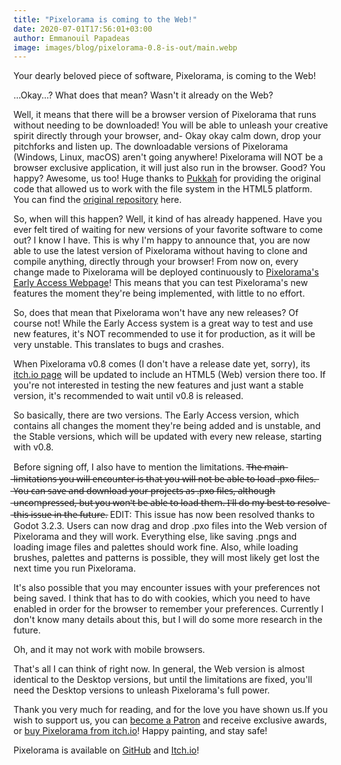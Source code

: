 ```yaml
---
title: "Pixelorama is coming to the Web!"
date: 2020-07-01T17:56:01+03:00
author: Emmanouil Papadeas
image: images/blog/pixelorama-0.8-is-out/main.webp
---
```

Your dearly beloved piece of software, Pixelorama, is coming to the Web!

...Okay...? What does that mean? Wasn't it already on the Web?

Well, it means that there will be a browser version of Pixelorama that runs without needing to be downloaded! You will be able to unleash your creative spirit directly through your browser, and- Okay okay calm down, drop your pitchforks and listen up. The downloadable versions of Pixelorama (Windows, Linux, macOS) aren't going anywhere! Pixelorama will NOT be a browser exclusive application, it will just also run in the browser. Good? You happy? Awesome, us too! Huge thanks to [Pukkah](https://github.com/Pukkah) for providing the original code that allowed us to work with the file system in the HTML5 platform. You can find the [original repository](https://github.com/Pukkah/HTML5-File-Exchange-for-Godot) here.

So, when will this happen? Well, it kind of has already happened. Have you ever felt tired of waiting for new versions of your favorite software to come out? I know I have. This is why I'm happy to announce that, you are now able to use the latest version of Pixelorama without having to clone and compile anything, directly through your browser! From now on, every change made to Pixelorama will be deployed continuously to [Pixelorama's Early Access Webpage](https://orama-interactive.github.io/Pixelorama/early_access/)! This means that you can test Pixelorama's new features the moment they're being implemented, with little to no effort.

So, does that mean that Pixelorama won't have any new releases? Of course not! While the Early Access system is a great way to test and use new features, it's NOT recommended to use it for production, as it will be very unstable. This translates to bugs and crashes.

When Pixelorama v0.8 comes (I don't have a release date yet, sorry), its [itch.io page](https://orama-interactive.itch.io/pixelorama) will be updated to include an HTML5 (Web) version there too. If you're not interested in testing the new features and just want a stable version, it's recommended to wait until v0.8 is released.

So basically, there are two versions. The Early Access version, which contains all changes the moment they're being added and is unstable, and the Stable versions, which will be updated with every new release, starting with v0.8.

Before signing off, I also have to mention the limitations. T̶h̶e̶ ̶m̶a̶i̶n̶ ̶l̶i̶m̶i̶t̶a̶t̶i̶o̶n̶s̶ ̶y̶o̶u̶ ̶w̶i̶l̶l̶ ̶e̶n̶c̶o̶u̶n̶t̶e̶r̶ ̶i̶s̶ ̶t̶h̶a̶t̶ ̶y̶o̶u̶ ̶w̶i̶l̶l̶ ̶n̶o̶t̶ ̶b̶e̶ ̶a̶b̶l̶e̶ ̶t̶o̶ ̶l̶o̶a̶d̶ ̶.̶p̶x̶o̶ ̶f̶i̶l̶e̶s̶.̶ ̶Y̶o̶u̶ ̶c̶a̶n̶ ̶s̶a̶v̶e̶ ̶a̶n̶d̶ ̶d̶o̶w̶n̶l̶o̶a̶d̶ ̶y̶o̶u̶r̶ ̶p̶r̶o̶j̶e̶c̶t̶s̶ ̶a̶s̶ ̶.̶p̶x̶o̶ ̶f̶i̶l̶e̶s̶,̶ ̶a̶l̶t̶h̶o̶u̶g̶h̶ ̶u̶n̶c̶o̶m̶p̶r̶e̶s̶s̶e̶d̶,̶ ̶b̶u̶t̶ ̶y̶o̶u̶ ̶w̶o̶n̶'̶t̶ ̶b̶e̶ ̶a̶b̶l̶e̶ ̶t̶o̶ ̶l̶o̶a̶d̶ ̶t̶h̶e̶m̶.̶ ̶I̶'̶l̶l̶ ̶d̶o̶ ̶m̶y̶ ̶b̶e̶s̶t̶ ̶t̶o̶ ̶r̶e̶s̶o̶l̶v̶e̶ ̶t̶h̶i̶s̶ ̶i̶s̶s̶u̶e̶ ̶i̶n̶ ̶t̶h̶e̶ ̶f̶u̶t̶u̶r̶e̶. EDIT: This issue has now been resolved thanks to Godot 3.2.3. Users can now drag and drop .pxo files into the Web version of Pixelorama and they will work. Everything else, like saving .pngs and loading image files and palettes should work fine. Also, while loading brushes, palettes and patterns is possible, they will most likely get lost the next time you run Pixelorama.

It's also possible that you may encounter issues with your preferences not being saved. I think that has to do with cookies, which you need to have enabled in order for the browser to remember your preferences. Currently I don't know many details about this, but I will do some more research in the future.

Oh, and it may not work with mobile browsers.

That's all I can think of right now. In general, the Web version is almost identical to the Desktop versions, but until the limitations are fixed, you'll need the Desktop versions to unleash Pixelorama's full power.

Thank you very much for reading, and for the love you have shown us.If you wish to support us, you can [become a Patron](https://www.patreon.com/OramaInteractive) and receive exclusive awards, or [buy Pixelorama from itch.io](https://orama-interactive.itch.io/pixelorama)! Happy painting, and stay safe!

Pixelorama is available on [GitHub](https://github.com/Orama-Interactive/Pixelorama) and [Itch.io](https://orama-interactive.itch.io/pixelorama)!
